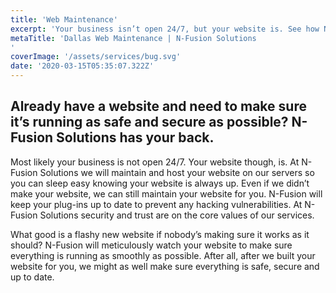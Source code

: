 ```yaml
---
title: 'Web Maintenance'
excerpt: 'Your business isn’t open 24/7, but your website is. See how N-Fusion Solutions makes sure your customers have access to your website even when you are off the clock.'
metaTitle: 'Dallas Web Maintenance | N-Fusion Solutions
'
coverImage: '/assets/services/bug.svg'
date: '2020-03-15T05:35:07.322Z'
---
```


## Already have a website and need to make sure it’s running as safe and secure as possible? N-Fusion Solutions has your back.

Most likely your business is not open 24/7. Your website though, is. At N-Fusion Solutions we will maintain and host your website on our servers so you can sleep easy knowing your website is always up. Even if we didn’t make your website, we can still maintain your website for you. N-Fusion will keep your plug-ins up to date to prevent any hacking vulnerabilities. At N-Fusion Solutions security and trust are on the core values of our services.

What good is a flashy new website if nobody’s making sure it works as it should? N-Fusion will meticulously watch your website to make sure everything is running as smoothly as possible. After all, after we built your website for you, we might as well make sure everything is safe, secure and up to date.
